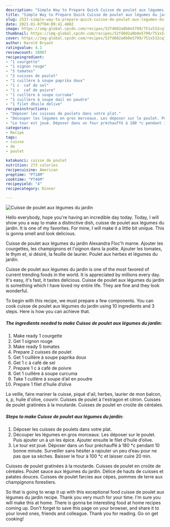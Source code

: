 ```yaml
---
description: "Simple Way to Prepare Quick Cuisse de poulet aux légumes du jardin"
title: "Simple Way to Prepare Quick Cuisse de poulet aux légumes du jardin"
slug: 2537-simple-way-to-prepare-quick-cuisse-de-poulet-aux-legumes-du-jardin
date: 2021-01-07T04:09:41.408Z
image: https://img-global.cpcdn.com/recipes/52fd602a0b0e5799/751x532cq70/cuisse-de-poulet-aux-legumes-du-jardin-photo-principale-de-la-recette.jpg
thumbnail: https://img-global.cpcdn.com/recipes/52fd602a0b0e5799/751x532cq70/cuisse-de-poulet-aux-legumes-du-jardin-photo-principale-de-la-recette.jpg
cover: https://img-global.cpcdn.com/recipes/52fd602a0b0e5799/751x532cq70/cuisse-de-poulet-aux-legumes-du-jardin-photo-principale-de-la-recette.jpg
author: Harold Bryant
ratingvalue: 4.1
reviewcount: 18007
recipeingredient:
- "1 courgette"
- "1 oignon rouge"
- "5 tomates"
- "2 cuisses de poulet"
- "1 cuillère à soupe paprika doux"
- "1 c  caf de sel"
- "1 c  caf de poivre"
- "1 cuillère à soupe curcuma"
- "1 cuillère à soupe dail en poudre"
- "1 filet dhuile dolive"
recipeinstructions:
- "Déposer les cuisses de poulets dans votre plat."
- "Découper les légumes en gros morceaux. Les déposer sur le poulet. Puis ajouter un à un les épice. Ajouter ensuite le filet d’huile d’olive."
- "Le tour est joué. Déposer dans un four préchauffé à 180 *c pendant 10 bonne minute. Surveiller sans hésiter a rajouter un peu d’eau pour ne pas que sa sèches. Baisser le four à 100 *c et laisser cuire 20 min."
categories:
- Recipe
tags:
- cuisse
- de
- poulet

katakunci: cuisse de poulet 
nutrition: 273 calories
recipecuisine: American
preptime: "PT18M"
cooktime: "PT46M"
recipeyield: "4"
recipecategory: Dinner

---
```



![Cuisse de poulet aux légumes du jardin](https://img-global.cpcdn.com/recipes/52fd602a0b0e5799/751x532cq70/cuisse-de-poulet-aux-legumes-du-jardin-photo-principale-de-la-recette.jpg)

Hello everybody, hope you're having an incredible day today. Today, I will show you a way to make a distinctive dish, cuisse de poulet aux légumes du jardin. It is one of my favorites. For mine, I will make it a little bit unique. This is gonna smell and look delicious.

Cuisse de poulet aux légumes du jardin Alexandra Floc&#39;h marne. Ajouter les courgettes, les champignons et l&#39;oignon dans la poêle. Ajouter les tomates, le thym et, si désiré, la feuille de laurier. Poulet aux herbes et légumes du jardin.

Cuisse de poulet aux légumes du jardin is one of the most favored of current trending foods in the world. It is appreciated by millions every day. It's easy, it's fast, it tastes delicious. Cuisse de poulet aux légumes du jardin is something which I have loved my entire life. They are fine and they look wonderful.


To begin with this recipe, we must prepare a few components. You can cook cuisse de poulet aux légumes du jardin using 10 ingredients and 3 steps. Here is how you can achieve that.

<!--inarticleads1-->

##### The ingredients needed to make Cuisse de poulet aux légumes du jardin:

1. Make ready 1 courgette
1. Get 1 oignon rouge
1. Make ready 5 tomates
1. Prepare 2 cuisses de poulet
1. Get 1 cuillère à soupe paprika doux
1. Get 1 c à café de sel
1. Prepare 1 c à café de poivre
1. Get 1 cuillère à soupe curcuma
1. Take 1 cuillère à soupe d’ail en poudre
1. Prepare 1 filet d’huile d’olive


La veille, faire mariner la cuisse, piqué d&#39;ail, herbes, laurier de mon balcon, s, p, huile d&#39;olive, couvrir. Cuisses de poulet à l&#39;estragon et citron. Cuisses de poulet gratinées à la moutarde. Cuisses de poulet en croûte de céréales. 

<!--inarticleads2-->

##### Steps to make Cuisse de poulet aux légumes du jardin:

1. Déposer les cuisses de poulets dans votre plat.
1. Découper les légumes en gros morceaux. Les déposer sur le poulet. Puis ajouter un à un les épice. Ajouter ensuite le filet d’huile d’olive.
1. Le tour est joué. Déposer dans un four préchauffé à 180 *c pendant 10 bonne minute. Surveiller sans hésiter a rajouter un peu d’eau pour ne pas que sa sèches. Baisser le four à 100 *c et laisser cuire 20 min.


Cuisses de poulet gratinées à la moutarde. Cuisses de poulet en croûte de céréales. Poulet sauce aux légumes du jardin. Délice de hauts de cuisses et patates douces. Cuisses de poulet farcies aux cèpes, pommes de terre aux champignons forestiers. 

So that is going to wrap it up with this exceptional food cuisse de poulet aux légumes du jardin recipe. Thank you very much for your time. I'm sure you will make this at home. There is gonna be interesting food at home recipes coming up. Don't forget to save this page on your browser, and share it to your loved ones, friends and colleague. Thank you for reading. Go on get cooking!
